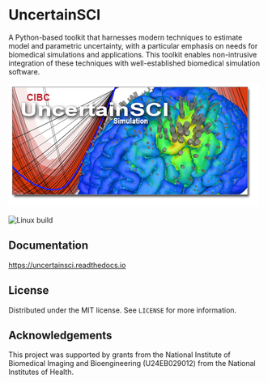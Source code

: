 # UncertainSCI


A Python-based toolkit that harnesses modern techniques to estimate model and parametric uncertainty, with a particular emphasis on needs for biomedical simulations and applications. This toolkit enables non-intrusive integration of these techniques with well-established biomedical simulation software.

![UncertainSCI](docs/_static/UncertainSCI.png "UncertainSCI")


![Linux build](https://github.com/SCIInstitute/UncertainSCI/workflows/Linux%20build/badge.svg)


## Documentation

<https://uncertainsci.readthedocs.io>


## License

Distributed under the MIT license. See ``LICENSE`` for more information.

## Acknowledgements


This project was supported by grants from the National Institute of Biomedical Imaging and Bioengineering (U24EB029012) from the National Institutes of Health.
